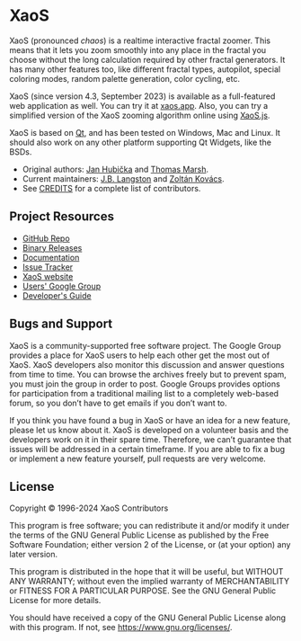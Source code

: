 XaoS
====

XaoS (pronounced *chaos*) is a realtime interactive fractal zoomer. This
means that it lets you zoom smoothly into any place in the fractal you
choose without the long calculation required by other fractal generators.
It has many other features too, like different fractal types, autopilot,
special coloring modes, random palette generation, color cycling, etc.

XaoS (since version 4.3, September 2023) is available as a full-featured web application as well.
You can try it at [xaos.app](https://xaos.app).
Also, you can try a simplified version of the XaoS zooming algorithm online using
[XaoS.js](https://xaos-project.github.io/XaoSjs/).

XaoS is based on [Qt](http://www.qt.io), and has been tested on Windows, Mac and Linux. It
should also work on any other platform supporting Qt Widgets, like the BSDs.

- Original authors: [Jan Hubička](https://www.ucw.cz/~hubicka/) and [Thomas Marsh](https://www.linkedin.com/in/thomasmarsh).
- Current maintainers: [J.B. Langston](https://www.linkedin.com/in/jblangston/) and [Zoltán Kovács](https://matek.hu/zoltan).
- See [CREDITS](CREDITS.md) for a complete list of contributors.

Project Resources
-----------------

- [GitHub Repo](https://github.com/xaos-project/XaoS)
- [Binary Releases](https://github.com/xaos-project/XaoS/releases)
- [Documentation](https://github.com/xaos-project/XaoS/wiki)
- [Issue Tracker](https://github.com/xaos-project/XaoS/issues)
- [XaoS website](http://xaos-project.github.io/)
- [Users' Google Group](http://groups.google.com/group/xaos-users)
- [Developer's Guide](https://github.com/xaos-project/XaoS/wiki/Developer's-Guide)

Bugs and Support
----------------

XaoS is a community-supported free software project. The Google Group provides
a place for XaoS users to help each other get the most out of XaoS. XaoS
developers also monitor this discussion and answer questions from time to time.
You can browse the archives freely but to prevent spam, you must join the group
in order to post. Google Groups provides options for participation from a
traditional mailing list to a completely web-based forum, so you don’t have to
get emails if you don’t want to.

If you think you have found a bug in XaoS or have an idea for a new feature,
please let us know about it. XaoS is developed on a volunteer basis and the
developers work on it in their spare time. Therefore, we can’t guarantee that
issues will be addressed in a certain timeframe. If you are able to fix a bug
or implement a new feature yourself, pull requests are very welcome.

License
-------

Copyright © 1996-2024 XaoS Contributors

This program is free software; you can redistribute it and/or modify
it under the terms of the GNU General Public License as published by
the Free Software Foundation; either version 2 of the License, or
(at your option) any later version.

This program is distributed in the hope that it will be useful,
but WITHOUT ANY WARRANTY; without even the implied warranty of
MERCHANTABILITY or FITNESS FOR A PARTICULAR PURPOSE.  See the
GNU General Public License for more details.

You should have received a copy of the GNU General Public License
along with this program.  If not, see <https://www.gnu.org/licenses/>.
